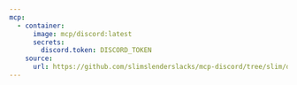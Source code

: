 ```yaml
---
mcp:
  - container:
      image: mcp/discord:latest
      secrets:
        discord.token: DISCORD_TOKEN
    source:
      url: https://github.com/slimslenderslacks/mcp-discord/tree/slim/docker
---
```

